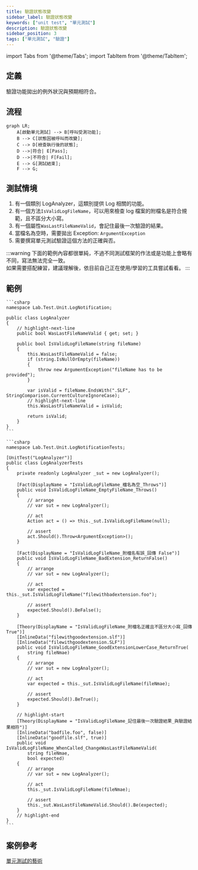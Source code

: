 ```yaml
---
title: 驗證狀態改變
sidebar_label: 驗證狀態改變
keywords: ["unit test", "單元測試"]
description: 驗證狀態改變
sidebar_position: 3
tags: ["單元測試", "驗證"]
---
```


import Tabs from '@theme/Tabs';
import TabItem from '@theme/TabItem';

## 定義
驗證功能拋出的例外狀況與預期相符合。

## 流程
```mermaid
graph LR;
    A[啟動單元測試] --> B[呼叫受測功能];
    B --> C[狀態因被呼叫而改變];
    C --> D[檢查執行後的狀態];
    D -->|符合| E[Pass];
    D -->|不符合| F[Fail];
    E --> G[測試結束];
    F --> G;
```

## 測試情境

1. 有一個類別 LogAnalyzer，這類別提供 Log 相關的功能。
2. 有一個方法`IsValidLogFileName`，可以用來檢查 log 檔案的附檔名是符合規範，且不區分大小寫。
3. 有一個屬性`WasLastFileNameValid`，會記住最後一次驗證的結果。
4. 當檔名為空時，需要拋出 Exception: `ArgumentException`
5. 需要撰寫單元測試驗證這個方法的正確與否。

:::warning
下面的範例內容都很單純，不過不同測試框架的作法或是功能上會略有不同，寫法無法完全一致。  
如果需要搭配練習，建議理解後，依目前自己正在使用/學習的工具嘗試看看。
:::

## 範例

<Tabs>
  <TabItem value="LogAnalyzer" label="LogAnalyzer" default>

    ```csharp
    namespace Lab.Test.Unit.LogNotification;

    public class LogAnalyzer
    {
        // highlight-next-line
        public bool WasLastFileNameValid { get; set; }

        public bool IsValidLogFileName(string fileName)
        {
            this.WasLastFileNameValid = false;
            if (string.IsNullOrEmpty(fileName))
            {
                throw new ArgumentException("fileName has to be provided");
            }

            var isValid = fileName.EndsWith(".SLF", StringComparison.CurrentCultureIgnoreCase);
            // highlight-next-line
            this.WasLastFileNameValid = isValid;

            return isValid;
        }
    }
    ```
  </TabItem>

  <TabItem value="LogAnalyzerTests" label="LogAnalyzerTests">

    ```csharp
    namespace Lab.Test.Unit.LogNotificationTests;

    [UnitTest("LogAnalyzer")]
    public class LogAnalyzerTests
    {
        private readonly LogAnalyzer _sut = new LogAnalyzer();

        [Fact(DisplayName = "IsValidLogFileName_檔名為空_Throws")]
        public void IsValidLogFileName_EmptyFileName_Throws()
        {
            // arrange
            // var sut = new LogAnalyzer();

            // act
            Action act = () => this._sut.IsValidLogFileName(null);

            // assert
            act.Should().Throw<ArgumentException>();
        }

        [Fact(DisplayName = "IsValidLogFileName_附檔名有誤_回傳 False")]
        public void IsValidLogFileName_BadExtension_ReturnFalse()
        {
            // arrange
            // var sut = new LogAnalyzer();

            // act
            var expected = this._sut.IsValidLogFileName("filewithbadextension.foo");

            // assert
            expected.Should().BeFalse();
        }

        [Theory(DisplayName = "IsValidLogFileName_附檔名正確且不區分大小寫_回傳 True")]
        [InlineData("filewithgoodextension.slf")]
        [InlineData("filewithgoodextension.SLF")]
        public void IsValidLogFileName_GoodExtensionLowerCase_ReturnTrue(
            string fileNmae)
        {
            // arrange
            // var sut = new LogAnalyzer();

            // act
            var expected = this._sut.IsValidLogFileName(fileNmae);

            // assert
            expected.Should().BeTrue();
        }

        // highlight-start
        [Theory(DisplayName = "IsValidLogFileName_記住最後一次驗證結果_與驗證結果相符")]
        [InlineData("badfile.foo", false)]
        [InlineData("goodfile.slf", true)]
        public void IsValidLogFileName_WhenCalled_ChangeWasLastFileNameValid(
            string fileNmae,
            bool expected)
        {
            // arrange
            // var sut = new LogAnalyzer();

            // act
            this._sut.IsValidLogFileName(fileNmae);

            // assert
            this._sut.WasLastFileNameValid.Should().Be(expected);
        }
        // highlight-end
    }
    ```
  </TabItem>
</Tabs>






## 案例參考
[單元測試的藝術](https://www.tenlong.com.tw/products/9789864342471?list_name=c-unit-test)